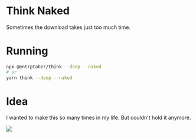 # Think Naked

Sometimes the download takes just too much time.

# Running

```sh
npx @entrptaher/think --deep --naked
# or
yarn think --deep --naked
```

# Idea
I wanted to make this so many times in my life. But couldn't hold it anymore.

![](https://i.imgur.com/lFEQSIj.png)